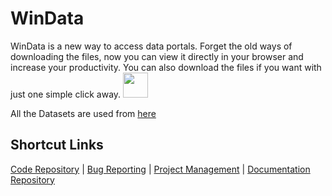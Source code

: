 # WinData
WinData is a new way to access data portals. Forget the old ways of downloading the files, now you can view it directly in your browser and increase your productivity. You can also download the files if you want with just one simple click away. <img src="https://miro.medium.com/max/1600/1*a-HMfeg5w-W02Nrw21iPtg.gif" width="40" height="40" /> 

All the Datasets are used from [here](https://opendata.citywindsor.ca/)

## Shortcut Links
[Code Repository](https://github.com/nidhipatell/WinData) |
[Bug Reporting](https://github.com/nidhipatell/WinData/issues) |
[Project Management](https://github.com/nidhipatell/WinData/projects/1) | 
[Documentation Repository](https://github.com/nidhipatell/WinData/wiki)
